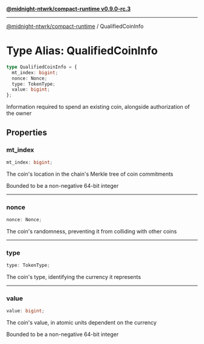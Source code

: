 [**@midnight-ntwrk/compact-runtime v0.9.0-rc.3**](../README.md)

***

[@midnight-ntwrk/compact-runtime](../globals.md) / QualifiedCoinInfo

# Type Alias: QualifiedCoinInfo

```ts
type QualifiedCoinInfo = {
  mt_index: bigint;
  nonce: Nonce;
  type: TokenType;
  value: bigint;
};
```

Information required to spend an existing coin, alongside authorization of
the owner

## Properties

### mt\_index

```ts
mt_index: bigint;
```

The coin's location in the chain's Merkle tree of coin commitments

Bounded to be a non-negative 64-bit integer

***

### nonce

```ts
nonce: Nonce;
```

The coin's randomness, preventing it from colliding with other coins

***

### type

```ts
type: TokenType;
```

The coin's type, identifying the currency it represents

***

### value

```ts
value: bigint;
```

The coin's value, in atomic units dependent on the currency

Bounded to be a non-negative 64-bit integer
